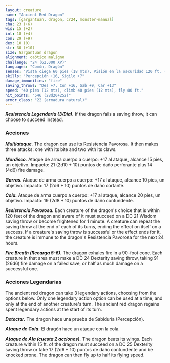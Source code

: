 ```yaml
---
layout: creature
name: "Ancient Red Dragon"
tags: [gargantuan, dragon, cr24, monster-manual]
cha: 23 (+6)
wis: 15 (+2)
int: 18 (+4)
con: 29 (+9)
dex: 10 (0)
str: 30 (+10)
size: Gargantuan dragon
alignment: caótico maligno
challenge: "24 (62,000 XP)"
languages: "Común, Dragón"
senses: "Vista ciega 60 pies (18 mts), Visión en la oscuridad 120 ft. (36 mts)"
skills: "Percepción +16, Sigilo +7"
damage_immunities: "fire"
saving_throws: "Des +7, Con +16, Sab +9, Car +13"
speed: "40 pies (12 mts), climb 40 pies (12 mts), fly 80 ft."
hit_points: "546 (28d20+252)"
armor_class: "22 (armadura natural)"
---
```


***Resistencia Legendaria (3/Día).*** If the dragon fails a saving throw, it can choose to succeed instead.

### Acciones

***Multiataque.*** The dragon can use its Resistencia Pavorosa. It then makes three attacks: one with its bite and two with its claws.

***Mordisco.*** Ataque de arma cuerpo a cuerpo: +17 al ataque, alcance 15 pies, un objetivo. Impacto: 21 (2d10 + 10) puntos de daño perforante plus 14 (4d6) fire damage.

***Garras.*** Ataque de arma cuerpo a cuerpo: +17 al ataque, alcance 10 pies, un objetivo. Impacto: 17 (2d6 + 10) puntos de daño cortante.

***Cola.*** Ataque de arma cuerpo a cuerpo: +17 al ataque, alcance 20 pies, un objetivo. Impacto: 19 (2d8 + 10) puntos de daño contundente.

***Resistencia Pavorosa.*** Each creature of the dragon's choice that is within 120 feet of the dragon and aware of it must succeed on a DC 21 Wisdom saving throw or become frightened for 1 minute. A creature can repeat the saving throw at the end of each of its turns, ending the effect on itself on a success. If a creature's saving throw is successful or the effect ends for it, the creature is immune to the dragon's Resistencia Pavorosa for the next 24 hours.

***Fire Breath (Recarga 5-6).*** The dragon exhales fire in a 90-foot cone. Each creature in that area must make a DC 24 Dexterity saving throw, taking 91 (26d6) fire damage on a failed save, or half as much damage on a successful one.

### Acciones Legendarias

The ancient red dragon can take 3 legendary actions, choosing from the options below. Only one legendary action option can be used at a time, and only at the end of another creature's turn. The ancient red dragon regains spent legendary actions at the start of its turn.

***Detectar.*** The dragon hace una prueba de Sabiduría (Percepción).

***Ataque de Cola.*** El dragón hace un ataque con la cola.

***Ataque de Ala (cuesta 2 acciones).*** The dragon beats its wings. Each creature within 15 ft. of the dragon must succeed on a DC 25 Dexterity saving throw or take 17 (2d6 + 10) puntos de daño contundente and be knocked prone. The dragon can then fly up to half its flying speed.